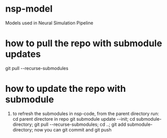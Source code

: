 # nsp-model
Models used in Neural Simulation Pipeline

# how to pull the repo with submodule updates
git pull --recurse-submodules
# how to update the repo with submodule
1) to refresh the submodules in nsp-code, from the parent directory run:
cd parent directore in repo
git submodule update --init;
cd submodule-directory;
git pull --recurse-submodules;
cd ..;
git add submodule-directory;
now you can git commit and git push
